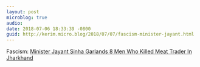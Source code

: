 ```yaml
---
layout: post
microblog: true
audio: 
date: 2018-07-06 18:33:39 -0800
guid: http://kerim.micro.blog/2018/07/07/fascism-minister-jayant.html
---
```

Fascism: [Minister Jayant Sinha Garlands 8 Men Who Killed Meat Trader In Jharkhand](https://www.ndtv.com/india-news/minister-jayant-sinha-garlands-8-men-who-killed-meat-trader-in-jharkhand-1879268)
